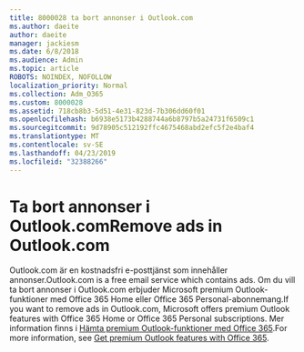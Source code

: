```yaml
---
title: 8000028 ta bort annonser i Outlook.com
ms.author: daeite
author: daeite
manager: jackiesm
ms.date: 6/8/2018
ms.audience: Admin
ms.topic: article
ROBOTS: NOINDEX, NOFOLLOW
localization_priority: Normal
ms.collection: Adm_O365
ms.custom: 8000028
ms.assetid: 718cb8b3-5d51-4e31-823d-7b306dd60f01
ms.openlocfilehash: b6938e5173b4288744a6b8797b5a24731f6509c1
ms.sourcegitcommit: 9d78905c512192ffc4675468abd2efc5f2e4baf4
ms.translationtype: MT
ms.contentlocale: sv-SE
ms.lasthandoff: 04/23/2019
ms.locfileid: "32388266"
---
```

# <a name="remove-ads-in-outlookcom"></a><span data-ttu-id="cdf06-102">Ta bort annonser i Outlook.com</span><span class="sxs-lookup"><span data-stu-id="cdf06-102">Remove ads in Outlook.com</span></span>

<span data-ttu-id="cdf06-103">Outlook.com är en kostnadsfri e-posttjänst som innehåller annonser.</span><span class="sxs-lookup"><span data-stu-id="cdf06-103">Outlook.com is a free email service which contains ads.</span></span> <span data-ttu-id="cdf06-104">Om du vill ta bort annonser i Outlook.com erbjuder Microsoft premium Outlook-funktioner med Office 365 Home eller Office 365 Personal-abonnemang.</span><span class="sxs-lookup"><span data-stu-id="cdf06-104">If you want to remove ads in Outlook.com, Microsoft offers premium Outlook features with Office 365 Home or Office 365 Personal subscriptions.</span></span> <span data-ttu-id="cdf06-105">Mer information finns i [Hämta premium Outlook-funktioner med Office 365](https://go.microsoft.com/fwlink/?linkid=872181).</span><span class="sxs-lookup"><span data-stu-id="cdf06-105">For more information, see [Get premium Outlook features with Office 365](https://go.microsoft.com/fwlink/?linkid=872181).</span></span>
  

